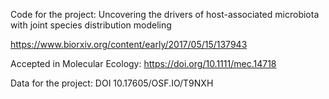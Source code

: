 Code for the project: Uncovering the drivers of host-associated microbiota with joint species distribution modeling

https://www.biorxiv.org/content/early/2017/05/15/137943

Accepted in Molecular Ecology: https://doi.org/10.1111/mec.14718

Data for the project: DOI 10.17605/OSF.IO/T9NXH
